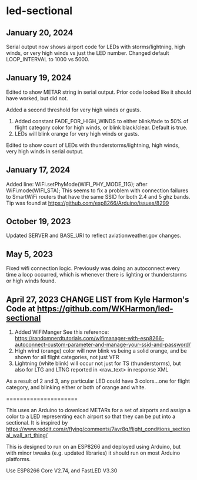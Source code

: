 # led-sectional
January 20, 2024
----------------
Serial output now shows airport code for LEDs with storms/lightning, high winds, or very high winds vs just the LED
number.
Changed default LOOP_INTERVAL to 1000 vs 5000.

January 19, 2024
----------------
Edited to show METAR string in serial output.  Prior code looked like it should have worked, but did not.

Added a second threshold for very high winds or gusts.
  1.  Added constant FADE_FOR_HIGH_WINDS to either blink/fade to 50% of flight category color for high winds, or
      blink black/clear.  Default is true.
  2. LEDs will blink orange for very high winds or gusts.

Edited to show count of LEDs with thunderstorms/lightning, high winds, very high winds in serial output.

January 17, 2024
 ----------------
 Added line: WiFi.setPhyMode(WIFI_PHY_MODE_11G); after WiFi.mode(WIFI_STA);
 This seems to fix a problem with connection failures to SmartWiFi routers that have the same SSID for both 2.4 and 5 ghz bands.
 Tip was found at https://github.com/esp8266/Arduino/issues/8299
 
 October 19, 2023
 ----------------
 Updated SERVER and BASE_URI to reflect aviationweather.gov changes.
  
 May 5, 2023
 -----------
 Fixed wifi connection logic.  Previously was doing an autoconnect every time a loop
 occurred, which is whenever there is lighting or thunderstorms or high winds found.
 
 April 27, 2023
 CHANGE LIST from Kyle Harmon's Code at https://github.com/WKHarmon/led-sectional
 --------------------------------------------------------------------------------
 1. Added WiFiManger
	See this reference: https://randomnerdtutorials.com/wifimanager-with-esp8266-autoconnect-custom-parameter-and-manage-your-ssid-and-password/
 2. High wind (orange) color will now blink vs being a solid orange, and be shown for all flight categories, not just VFR
 3. Lightning (white blink) will occur not just for TS (thunderstorms), but also for LTG and LTNG reported in <raw_text> in response XML

 As a result of 2 and 3, any particular LED could have 3 colors...one for flight category, and blinking either or both of orange and white.

=====================

This uses an Arduino to download METARs for a set of airports and assign a color to a LED representing each airport so that they can be put into a sectional. It is inspired by https://www.reddit.com/r/flying/comments/7avr8q/flight_conditions_sectional_wall_art_thing/

This is designed to run on an ESP8266 and deployed using Arduino, but with minor tweaks (e.g. updated libraries) it should run on most Arduino platforms.

Use ESP8266 Core V2.74, and FastLED V3.30
